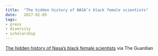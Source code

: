 ```yaml
---
title:  "The hidden history of NASA’s black female scientists"
date:   2017-02-05
tags:
- press 
- diversity 
- scholarship
---
```


[The hidden history of Nasa’s black female scientists](https://www.theguardian.com/books/2017/feb/05/hidden-figures-black-female-scientists-african-americans-margot-lee-shetterly-space-race) via The Guardian